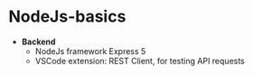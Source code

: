 # NodeJs-basics

- **Backend**  
  - NodeJs framework Express 5
  - VSCode extension: REST Client, for testing API requests